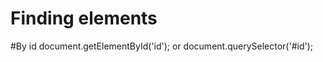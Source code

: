 <h1>Finding elements</h1>
#By id 
document.getElementById('id'); 
or 
document.querySelector('#id');
